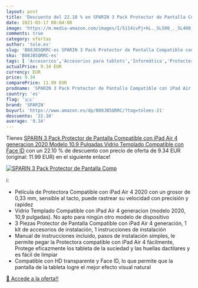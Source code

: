 ```yaml
---
layout: post
title: 'Descuento del 22.10 % en SPARIN 3 Pack Protector de Pantalla Comp'
date: 2021-05-17 00:04:00
image: 'https://m.media-amazon.com/images/I/5114ivPj+kL._SL500_._SL400_.jpg'
comments: true
category: ofertas
author: 'tole.es'
slug: 'B08JB5QRRC-es SPARIN 3 Pack Protector de Pantalla Compatible con iPad...'
sku: 'B08JB5QRRC-es'
tags: [ 'Accesorios','Accesorios para tablets','Informática','Protectores de pantalla para tablets','ipad','sparin', ]
actualPrice: 9.34 EUR
currency: EUR
price: 9.34
comparePrice: 11.99 EUR
prodname: 'SPARIN 3 Pack Protector de Pantalla Compatible con iPad Air 4 generacion  2020 Modelo  10.9 Pulgadas   Vidrio Templado Compatible con Face ID'
country: 'es'
flag: '🇪🇸'
brand: 'SPARIN'
buyurl: 'https://www.amazon.es/dp/B08JB5QRRC/?tag=tolees-21'
descuento: '22.10'
average: '9.34'
---
```


Tienes [SPARIN 3 Pack Protector de Pantalla Compatible con iPad Air 4 generacion  2020 Modelo  10.9 Pulgadas   Vidrio Templado Compatible con Face ID](https://www.amazon.es/dp/B08JB5QRRC/?tag=tolees-21) con un 22.10 % de descuento con precio de oferta de 9.34 EUR (original: 11.99 EUR) en el siguiente enlace!

[![SPARIN 3 Pack Protector de Pantalla Comp](https://m.media-amazon.com/images/I/5114ivPj+kL._SL500_._SL400_.jpg)](https://www.amazon.es/dp/B08JB5QRRC/?tag=tolees-21)

ℹ️:

- Película de Protectora Compatible con iPad Air 4 2020 con un grosor de 0,33 mm, sensible al tacto, puede rastrear su velocidad con precisión y rapidez
- Vidrio Templado Compatible con iPad Air 4 generacion (modelo 2020, 10,9 pulgadas). No apto para ningún otro modelo de dispositivo
- 3 Piezas Protector de Pantalla Compatible con iPad Air 4 generación, 1 kit de accesorios de instalación, 1 instrucciones de instalación
- Manual de instrucciones incluido, pasos de instalación simples, le permite pegar la Protectora compatible con iPad Air 4 fácilmente, Protege eficazmente los tableta de la suciedad y las huellas dactilares y es fácil de limpiar
- Compatible con HD transparente y Face ID, lo que permite que la pantalla de la tableta logre el mejor efecto visual natural

[🛒 Accede a la oferta!!](https://www.amazon.es/dp/B08JB5QRRC/?tag=tolees-21)
